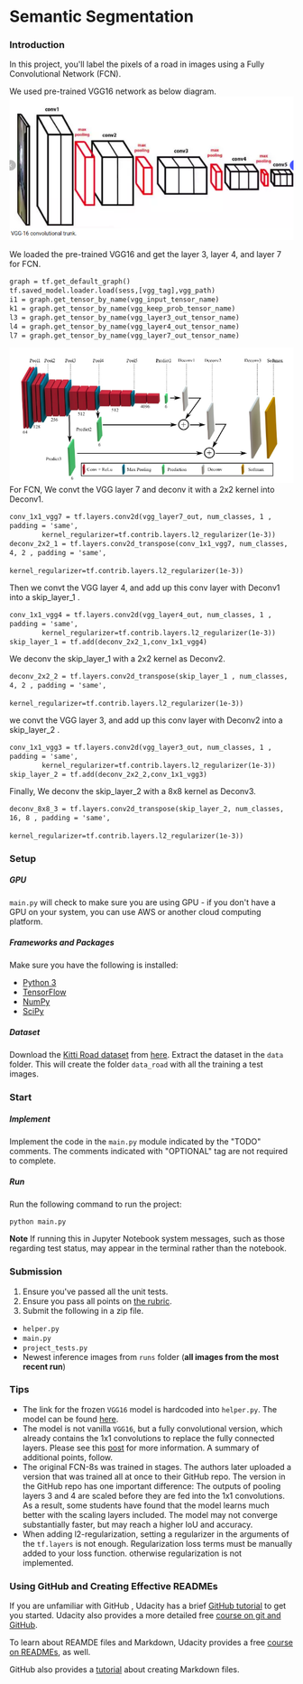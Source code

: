 # Semantic Segmentation
### Introduction
In this project, you'll label the pixels of a road in images using a Fully Convolutional Network (FCN).

We used pre-trained VGG16 network as below diagram.
![original VGG](./data/VGG16.png)

We loaded the pre-trained VGG16 and get the layer 3, layer 4, and layer 7 for FCN.

    graph = tf.get_default_graph()
    tf.saved_model.loader.load(sess,[vgg_tag],vgg_path)
    i1 = graph.get_tensor_by_name(vgg_input_tensor_name)
    k1 = graph.get_tensor_by_name(vgg_keep_prob_tensor_name)
    l3 = graph.get_tensor_by_name(vgg_layer3_out_tensor_name)
    l4 = graph.get_tensor_by_name(vgg_layer4_out_tensor_name)
    l7 = graph.get_tensor_by_name(vgg_layer7_out_tensor_name)


![FCN](./data/FCN.png)
For FCN, We convt the VGG layer 7 and deconv it with a 2x2 kernel into Deconv1.

    conv_1x1_vgg7 = tf.layers.conv2d(vgg_layer7_out, num_classes, 1 , padding = 'same',
			kernel_regularizer=tf.contrib.layers.l2_regularizer(1e-3))
    deconv_2x2_1 = tf.layers.conv2d_transpose(conv_1x1_vgg7, num_classes, 4, 2 , padding = 'same',
                        kernel_regularizer=tf.contrib.layers.l2_regularizer(1e-3))
                        
Then we convt the VGG layer 4, and add up this conv layer with Deconv1 into a skip_layer_1 .                       
                        
    conv_1x1_vgg4 = tf.layers.conv2d(vgg_layer4_out, num_classes, 1 , padding = 'same',
			kernel_regularizer=tf.contrib.layers.l2_regularizer(1e-3))
    skip_layer_1 = tf.add(deconv_2x2_1,conv_1x1_vgg4)
 
 We deconv the skip_layer_1 with a 2x2 kernel as Deconv2.
    
    deconv_2x2_2 = tf.layers.conv2d_transpose(skip_layer_1 , num_classes, 4, 2 , padding = 'same',
                        kernel_regularizer=tf.contrib.layers.l2_regularizer(1e-3))
                        
we convt the VGG layer 3, and add up this conv layer with Deconv2 into a skip_layer_2 .                           
                        
    conv_1x1_vgg3 = tf.layers.conv2d(vgg_layer3_out, num_classes, 1 , padding = 'same',
			kernel_regularizer=tf.contrib.layers.l2_regularizer(1e-3))
    skip_layer_2 = tf.add(deconv_2x2_2,conv_1x1_vgg3)
  
Finally, We deconv the skip_layer_2 with a 8x8 kernel as Deconv3.
  
    deconv_8x8_3 = tf.layers.conv2d_transpose(skip_layer_2, num_classes, 16, 8 , padding = 'same',
                        kernel_regularizer=tf.contrib.layers.l2_regularizer(1e-3))
    
### Setup
##### GPU
`main.py` will check to make sure you are using GPU - if you don't have a GPU on your system, you can use AWS or another cloud computing platform.
##### Frameworks and Packages
Make sure you have the following is installed:
 - [Python 3](https://www.python.org/)
 - [TensorFlow](https://www.tensorflow.org/)
 - [NumPy](http://www.numpy.org/)
 - [SciPy](https://www.scipy.org/)
##### Dataset
Download the [Kitti Road dataset](http://www.cvlibs.net/datasets/kitti/eval_road.php) from [here](http://www.cvlibs.net/download.php?file=data_road.zip).  Extract the dataset in the `data` folder.  This will create the folder `data_road` with all the training a test images.

### Start
##### Implement
Implement the code in the `main.py` module indicated by the "TODO" comments.
The comments indicated with "OPTIONAL" tag are not required to complete.
##### Run
Run the following command to run the project:
```
python main.py
```
**Note** If running this in Jupyter Notebook system messages, such as those regarding test status, may appear in the terminal rather than the notebook.

### Submission
1. Ensure you've passed all the unit tests.
2. Ensure you pass all points on [the rubric](https://review.udacity.com/#!/rubrics/989/view).
3. Submit the following in a zip file.
 - `helper.py`
 - `main.py`
 - `project_tests.py`
 - Newest inference images from `runs` folder  (**all images from the most recent run**)
 
 ### Tips
- The link for the frozen `VGG16` model is hardcoded into `helper.py`.  The model can be found [here](https://s3-us-west-1.amazonaws.com/udacity-selfdrivingcar/vgg.zip).
- The model is not vanilla `VGG16`, but a fully convolutional version, which already contains the 1x1 convolutions to replace the fully connected layers. Please see this [post](https://s3-us-west-1.amazonaws.com/udacity-selfdrivingcar/forum_archive/Semantic_Segmentation_advice.pdf) for more information.  A summary of additional points, follow. 
- The original FCN-8s was trained in stages. The authors later uploaded a version that was trained all at once to their GitHub repo.  The version in the GitHub repo has one important difference: The outputs of pooling layers 3 and 4 are scaled before they are fed into the 1x1 convolutions.  As a result, some students have found that the model learns much better with the scaling layers included. The model may not converge substantially faster, but may reach a higher IoU and accuracy. 
- When adding l2-regularization, setting a regularizer in the arguments of the `tf.layers` is not enough. Regularization loss terms must be manually added to your loss function. otherwise regularization is not implemented.
 
### Using GitHub and Creating Effective READMEs
If you are unfamiliar with GitHub , Udacity has a brief [GitHub tutorial](http://blog.udacity.com/2015/06/a-beginners-git-github-tutorial.html) to get you started. Udacity also provides a more detailed free [course on git and GitHub](https://www.udacity.com/course/how-to-use-git-and-github--ud775).

To learn about REAMDE files and Markdown, Udacity provides a free [course on READMEs](https://www.udacity.com/courses/ud777), as well. 

GitHub also provides a [tutorial](https://guides.github.com/features/mastering-markdown/) about creating Markdown files.
